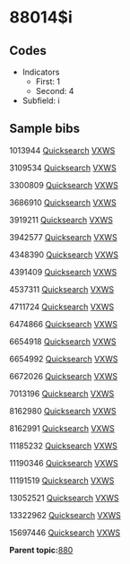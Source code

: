 # 88014$i

## Codes

-   Indicators
    -   First: 1
    -   Second: 4
-   Subfield: i

## Sample bibs

1013944 [Quicksearch](https://search.library.yale.edu/catalog/1013944) [VXWS](http://prodorbis.library.yale.edu:7014/vxws/GetHoldingsService?bibId=1013944)

3109534 [Quicksearch](https://search.library.yale.edu/catalog/3109534) [VXWS](http://prodorbis.library.yale.edu:7014/vxws/GetHoldingsService?bibId=3109534)

3300809 [Quicksearch](https://search.library.yale.edu/catalog/3300809) [VXWS](http://prodorbis.library.yale.edu:7014/vxws/GetHoldingsService?bibId=3300809)

3686910 [Quicksearch](https://search.library.yale.edu/catalog/3686910) [VXWS](http://prodorbis.library.yale.edu:7014/vxws/GetHoldingsService?bibId=3686910)

3919211 [Quicksearch](https://search.library.yale.edu/catalog/3919211) [VXWS](http://prodorbis.library.yale.edu:7014/vxws/GetHoldingsService?bibId=3919211)

3942577 [Quicksearch](https://search.library.yale.edu/catalog/3942577) [VXWS](http://prodorbis.library.yale.edu:7014/vxws/GetHoldingsService?bibId=3942577)

4348390 [Quicksearch](https://search.library.yale.edu/catalog/4348390) [VXWS](http://prodorbis.library.yale.edu:7014/vxws/GetHoldingsService?bibId=4348390)

4391409 [Quicksearch](https://search.library.yale.edu/catalog/4391409) [VXWS](http://prodorbis.library.yale.edu:7014/vxws/GetHoldingsService?bibId=4391409)

4537311 [Quicksearch](https://search.library.yale.edu/catalog/4537311) [VXWS](http://prodorbis.library.yale.edu:7014/vxws/GetHoldingsService?bibId=4537311)

4711724 [Quicksearch](https://search.library.yale.edu/catalog/4711724) [VXWS](http://prodorbis.library.yale.edu:7014/vxws/GetHoldingsService?bibId=4711724)

6474866 [Quicksearch](https://search.library.yale.edu/catalog/6474866) [VXWS](http://prodorbis.library.yale.edu:7014/vxws/GetHoldingsService?bibId=6474866)

6654918 [Quicksearch](https://search.library.yale.edu/catalog/6654918) [VXWS](http://prodorbis.library.yale.edu:7014/vxws/GetHoldingsService?bibId=6654918)

6654992 [Quicksearch](https://search.library.yale.edu/catalog/6654992) [VXWS](http://prodorbis.library.yale.edu:7014/vxws/GetHoldingsService?bibId=6654992)

6672026 [Quicksearch](https://search.library.yale.edu/catalog/6672026) [VXWS](http://prodorbis.library.yale.edu:7014/vxws/GetHoldingsService?bibId=6672026)

7013196 [Quicksearch](https://search.library.yale.edu/catalog/7013196) [VXWS](http://prodorbis.library.yale.edu:7014/vxws/GetHoldingsService?bibId=7013196)

8162980 [Quicksearch](https://search.library.yale.edu/catalog/8162980) [VXWS](http://prodorbis.library.yale.edu:7014/vxws/GetHoldingsService?bibId=8162980)

8162991 [Quicksearch](https://search.library.yale.edu/catalog/8162991) [VXWS](http://prodorbis.library.yale.edu:7014/vxws/GetHoldingsService?bibId=8162991)

11185232 [Quicksearch](https://search.library.yale.edu/catalog/11185232) [VXWS](http://prodorbis.library.yale.edu:7014/vxws/GetHoldingsService?bibId=11185232)

11190346 [Quicksearch](https://search.library.yale.edu/catalog/11190346) [VXWS](http://prodorbis.library.yale.edu:7014/vxws/GetHoldingsService?bibId=11190346)

11191519 [Quicksearch](https://search.library.yale.edu/catalog/11191519) [VXWS](http://prodorbis.library.yale.edu:7014/vxws/GetHoldingsService?bibId=11191519)

13052521 [Quicksearch](https://search.library.yale.edu/catalog/13052521) [VXWS](http://prodorbis.library.yale.edu:7014/vxws/GetHoldingsService?bibId=13052521)

13322962 [Quicksearch](https://search.library.yale.edu/catalog/13322962) [VXWS](http://prodorbis.library.yale.edu:7014/vxws/GetHoldingsService?bibId=13322962)

15697446 [Quicksearch](https://search.library.yale.edu/catalog/15697446) [VXWS](http://prodorbis.library.yale.edu:7014/vxws/GetHoldingsService?bibId=15697446)

**Parent topic:**[880](../../tags/880/880.md)

